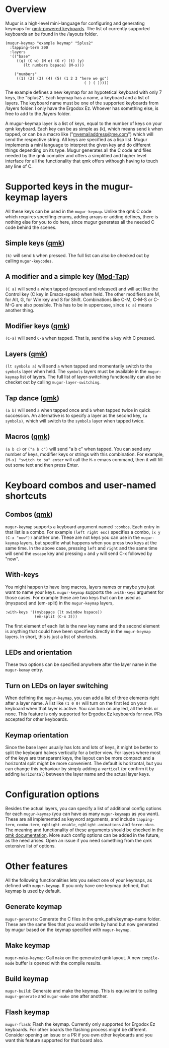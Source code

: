# Overview
Mugur is a high-level mini-language for configuring and generating keymaps for
[qmk-powered keyboards](https://beta.docs.qmk.fm/). The list of currently supported keyboards an be
found in the /layouts folder.

```emacs-lisp
(mugur-keymap "example keymap" "5plus2"
  :tapping-term 200
  :layers
  '(("base"
     ((q) (C w) (M e) (G r) (t) (y)
        (lt numbers bspace) (M-x)))

    ("numbers"
     ((1) (2) (3) (4) (5) (1 2 3 "here we go")
                                   ( ) ( )))))
```

The example defines a new keymap for an hypotetical keyboard with only 7 keys,
the "5plus2". Each keymap has a name, a keyboard and a list of layers. The
keyboard name must be one of the supported keyboards from /layers folder. I only
have the Ergodox Ez. Whoever has something else, is free to add to the /layers
folder.

A mugur-keymap layer is a list of keys, equal to the number of keys on your qmk
keyboard. Each key can be as simple as (k), which means send `k` when tapped, or
can be a macro like ("myemailaddress@me.com") which will send the respective
string. All keys are specified as a lisp list. Mugur implements a mini language
to interpret the given key and do different things depending on its type. 
Mugur generates all the C code and files needed by the qmk compiler and offers a
simplified and higher level interface for all the functionality that qmk offers
withough having to touch any line of C.

# Supported keys in the mugur-keymap layers 

All these keys can be used in the `mugur-keymap`. Unlike the qmk C code which
requires specifing enums, adding arrays or adding defines, there is nothing else
for you to do here, since mugur generates all the needed C code behind the
scenes.

## Simple keys ([qmk](https://beta.docs.qmk.fm/using-qmk/simple-keycodes))

`(k)` will send `k` when pressed. The full list can also be checked out by
calling `mugur-keycodes`.

## A modifier and a simple key ([Mod-Tap](https://beta.docs.qmk.fm/using-qmk/advanced-keycodes/mod_tap))

`(C a)` will send `a` when tapped (pressed and released) and will act like the
Control key (C key in Emacs-speak) when held. The other modifiers are M, for
Alt, G, for Win key and S for Shift. Combinations like C-M, C-M-S or C-M-G are
also possible. This has to be in uppercase, since `(c a)` means another
thing.

## Modifier keys ([qmk](https://beta.docs.qmk.fm/using-qmk/simple-keycodes/feature_advanced_keycodes))

`(C-a)` will send `C-a` when tapped. That is, send the `a` key with C pressed. 

## Layers ([qmk](https://beta.docs.qmk.fm/using-qmk/software-features/feature_layers))

`(lt symbols a)` will send `a` when tapped and momentarily switch to the
`symbols` layer when held. The `symbols` layers must be available in the
`mugur-keymap` list of layers. The full list of layer-switching functionality
can also be checket out by calling `mugur-layer-switching`.

## Tap dance ([qmk](https://beta.docs.qmk.fm/using-qmk/software-features/feature_tap_dance))

`(a b)` will send `a` when tapped once and `b` when tapped twice in quick
succession. An alternative is to specify a layer as the second key, `(a
symbols)`, which will switch to the `symbols` layer when tapped twice.

## Macros ([qmk](https://beta.docs.qmk.fm/using-qmk/advanced-keycodes/feature_macros))

`(a b c)` or `("a b c")` will send "a b c" when tapped. You can send any number
of keys, modifier keys or strings with this combination. For example, `(M-x)
"switch to bu" enter` will call the `M-x` emacs command, then it will fill out
some text and then press Enter.

# Keyboard combos and user-named shortcuts

## Combos ([qmk](https://beta.docs.qmk.fm/using-qmk/software-features/feature_combo))

`mugur-keymap` supports a keyboard argument named `:combos`. Each entry in that
list is a combo. For example `(left right esc)` specifies a combo, `(x y (C-x
"now"))` another one. These are not keys you can use in the `mugur-keymap`
layers, but specifie what happens when you press two keys at the same time. In
the above case, pressing `left` and `right` and the same time will send the
`escape` key and pressing `x` and `y` will send C-x followed by "now".

## With-keys 

You might happen to have long macros, layers names or maybe you just want to
name your keys. `mugur-keymap` supports the `:with-keys` argument for those
cases. For example these are two keys that can be used as (myspace) and
(em-split) in the `mugur-keymap` layers,

```emacs-lisp
:with-keys '((mybspace (lt xwindow bspace))
             (em-split (C-x 3)))

```
The first element of each list is the new key name and the second element is
anything that could have been specified directly in the `mugur-keymap`
layers. In short, this is just a list of shortcuts.

## LEDs and orientation

These two options can be specified anywhere after the layer name in the
`mugur-kemay` entry.

## Turn on LEDs on layer switching

When defining the `mugur-keymap`, you can add a list of three elements right
after a layer name. A list like `(1 0 0)` will turn on the first led on your
keyboard when that layer is active. You can turn on any led, all the leds or
none. This feature is only supported for Ergodox Ez keyboards for now. PRs
accepted for other keyboards.

## Keymap orientation

Since the base layer usually has lots and lots of keys, it might be better to
split the keyboard halves vertically for a better view. For layers where most
of the keys are transparent keys, the layout can be more compact and a
horizontal split might be more convenient. The default is horizontal, but you
can change this behaviour by simply adding a `vertical` (or confirm it by adding
`horizontal`) between the layer name and the actual layer keys.

# Configuration options

Besides the actual layers, you can specify a list of additional config options
for each `mugur-keymap` (you can have as many `mugur-keymaps` as you
want). These are all implemented as keyword arguments, and include
`tapping-term`, `combo-term`, `rgblight-enable`, `rgblight-animations` and
`force-nkro`. The meaning and functionality of these arguments should be checked
in the [qmk documentation](https://beta.docs.qmk.fm/developing-qmk/qmk-reference/config_options#behaviors-that-can-be-configured). More such config options can be added in the
future, as the need arises. Open an issue if you need something from the qmk
extensive list of options.

# Other features

All the following functionalities lets you select one of your keymaps, as
defined with `mugur-keymap`. If you only have one keymap defined, that keymap is
used by default.

## Generate keymap

`mugur-generate`: Generate the C files in the qmk_path/keymap-name
folder. These are the same files that you would write by hand but now generated
by mugur based on the keymap specified with `mugur-keymap`.

## Make keymap

`mugur-make-keymap`: Call `make` on the generated qmk layout. A new `compile-mode`
buffer is opened with the compile results.

## Build keymap

`mugur-build`: Generate and make the keymap. This is equivalent to
calling `mugur-generate` and `mugur-make` one after another.

## Flash keymap

`mugur-flash`: Flash the keymap. Currently only supported for Ergodox Ez
keyboards. For other boards the flashing process might be different. Consider
opening an issue or a PR if you own other keyboards and you want this feature
supported for that board also.

